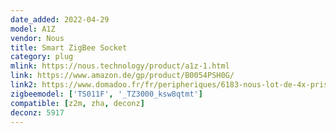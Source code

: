 ```yaml
---
date_added: 2022-04-29
model: A1Z
vendor: Nous
title: Smart ZigBee Socket
category: plug
mlink: https://nous.technology/product/a1z-1.html
link: https://www.amazon.de/gp/product/B0054PSH0G/
link2: https://www.domadoo.fr/fr/peripheriques/6183-nous-lot-de-4x-prise-intelligente-zigbee-30-mesure-de-consommation-5907772033531.html
zigbeemodel: ['TS011F', '_TZ3000_ksw8qtmt']
compatible: [z2m, zha, deconz]
deconz: 5917
---
```




